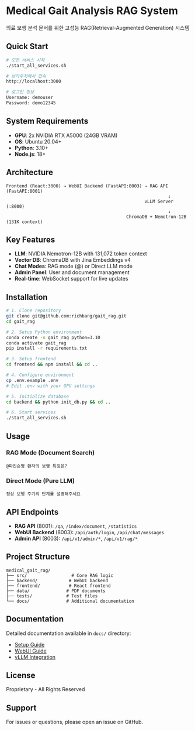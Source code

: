 # Medical Gait Analysis RAG System

의료 보행 분석 문서를 위한 고성능 RAG(Retrieval-Augmented Generation) 시스템

## Quick Start

```bash
# 모든 서비스 시작
./start_all_services.sh

# 브라우저에서 접속
http://localhost:3000

# 로그인 정보
Username: demouser
Password: demo12345
```

## System Requirements

- **GPU**: 2x NVIDIA RTX A5000 (24GB VRAM)
- **OS**: Ubuntu 20.04+
- **Python**: 3.10+
- **Node.js**: 18+

## Architecture

```
Frontend (React:3000) → WebUI Backend (FastAPI:8003) → RAG API (FastAPI:8001)
                                                              ↓
                                                     vLLM Server (:8000)
                                                              ↓
                                              ChromaDB + Nemotron-12B (131K context)
```

## Key Features

- **LLM**: NVIDIA Nemotron-12B with 131,072 token context
- **Vector DB**: ChromaDB with Jina Embeddings v4
- **Chat Modes**: RAG mode (@) or Direct LLM mode
- **Admin Panel**: User and document management
- **Real-time**: WebSocket support for live updates

## Installation

```bash
# 1. Clone repository
git clone git@github.com:richbang/gait_rag.git
cd gait_rag

# 2. Setup Python environment
conda create -n gait_rag python=3.10
conda activate gait_rag
pip install -r requirements.txt

# 3. Setup frontend
cd frontend && npm install && cd ..

# 4. Configure environment
cp .env.example .env
# Edit .env with your GPU settings

# 5. Initialize database
cd backend && python init_db.py && cd ..

# 6. Start services
./start_all_services.sh
```

## Usage

### RAG Mode (Document Search)
```
@파킨슨병 환자의 보행 특징은?
```

### Direct Mode (Pure LLM)
```
정상 보행 주기의 단계를 설명해주세요
```

## API Endpoints

- **RAG API** (8001): `/qa`, `/index/document`, `/statistics`
- **WebUI Backend** (8003): `/api/auth/login`, `/api/chat/messages`
- **Admin API** (8003): `/api/v1/admin/*`, `/api/v1/rag/*`

## Project Structure

```
medical_gait_rag/
├── src/                 # Core RAG logic
├── backend/            # WebUI backend
├── frontend/           # React frontend
├── data/              # PDF documents
├── tests/             # Test files
└── docs/              # Additional documentation
```

## Documentation

Detailed documentation available in `docs/` directory:
- [Setup Guide](docs/SETUP_GUIDE.md)
- [WebUI Guide](docs/WEBUI_GUIDE.md)
- [vLLM Integration](docs/VLLM_INTEGRATION.md)

## License

Proprietary - All Rights Reserved

## Support

For issues or questions, please open an issue on GitHub.